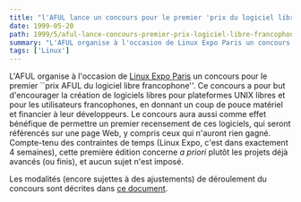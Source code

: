 ```yaml
---
title: "l'AFUL lance un concours pour le premier 'prix du logiciel libre francophone'"
date: 1999-05-20
path: 1999/5/aful-lance-concours-premier-prix-logiciel-libre-francophone
summary: "L'AFUL organise à l'occasion de Linux Expo Paris un concours pour le premier ``prix AFUL du logiciel libre francophone''."
tags: ['Linux']
---
```


<P>
L'AFUL organise à l'occasion de <A HREF="http://www.linux-expo.com/">Linux
Expo Paris</A> un concours pour le premier ``prix AFUL du logiciel
libre francophone''. Ce concours a pour but d'encourager la création
de logiciels libres pour plateformes UNIX libres et pour les utilisateurs
francophones, en donnant un coup de pouce matériel et financier à leur
développeurs. Le concours aura aussi comme effet bénéfique de permettre
un premier recensement de ces logiciels, qui seront référencés
sur une page Web, y compris ceux qui n'auront rien gagné. Compte-tenu
des contraintes de temps (Linux Expo, c'est dans exactement 4 semaines),
cette première édition concerne <EM>a priori</EM> plutôt les projets
déjà avancés (ou finis), et aucun sujet n'est imposé.
</P>

<P>
Les modalités (encore sujettes à des ajustements) de déroulement du concours
sont décrites dans
<A HREF="http://www.aful.org/concours/reglement.html">ce document</A>.
</P>


